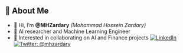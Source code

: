 ## 👋 About Me

- 👋 Hi, I’m **@MHZardary** *(Mohammad Hossein Zardary)*
- 💼 AI researcher and Machine Learning Engineer
- 🤖 Interested in collaborating on AI and Finance projects
 [![LinkedIn](https://img.shields.io/badge/LinkedIn-blue?logo=linkedin&style=flat&logoColor=white)](https://www.linkedin.com/in/mhzardary/)
 [![Twitter: @mhzardary](https://img.shields.io/badge/Twitter-@mhzardary-blue.svg?style=flat-square&logo=Twitter&logoColor=white)](https://twitter.com/mhzardary)


<!---
MHZardary/MHZardary is a ✨ special ✨ repository because its `README.md` (this file) appears on your GitHub profile.
You can click the Preview link to take a look at your changes.
--->
